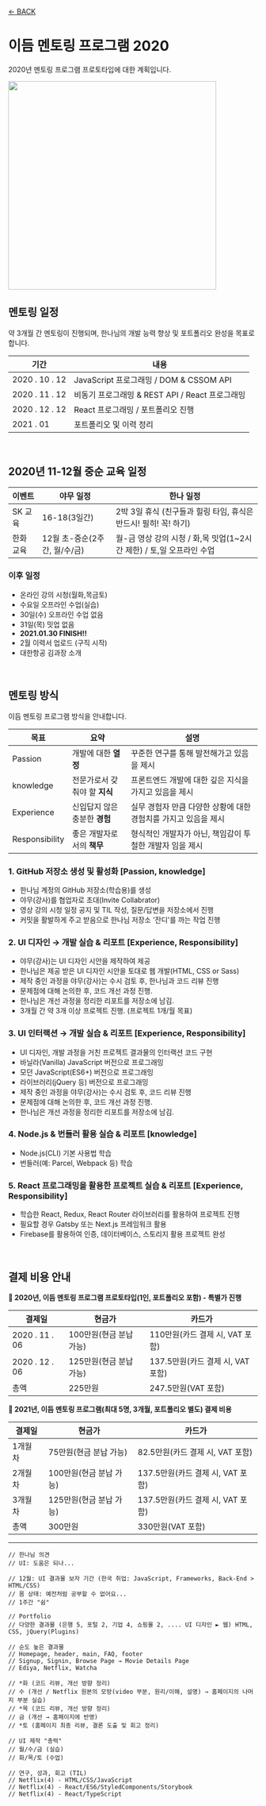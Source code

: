 [← BACK](../README.md)

# 이듬 멘토링 프로그램 2020

2020년 멘토링 프로그램 프로토타입에 대한 계획입니다.

<img src="../_ASSETS_/undraw_good_team.png" alt style="width: 420px">

<br>

## 멘토링 일정

약 3개월 간 멘토링이 진행되며, 한나님의 개발 능력 향상 및 포트폴리오 완성을 목표로 합니다.

기간 | 내용
--- | ---
2020 . 10 . 12 | JavaScript 프로그래밍 / DOM & CSSOM API
2020 . 11 . 12 | 비동기 프로그래밍 & REST API / React 프로그래밍
2020 . 12 . 12 | React 프로그래밍 / 포트폴리오 진행
2021 . 01 | 포트폴리오 및 이력 정리

<br>

## 2020년 11-12월 중순 교육 일정

이벤트 | 야무 일정 | 한나 일정
--- | --- | ---
SK 교육 | 16-18(3일간) | 2박 3일 휴식 (친구들과 힐링 타임, 휴식은 반드시! 필히! 꼭! 하기)
한화 교육 | 12월 초-중순(2주간, 월/수/금) | 월-금 영상 강의 시청 / 화,목 밋업(1~2시간 제한) / 토,일 오프라인 수업

### 이후 일정

- 온라인 강의 시청(월화,목금토)
- 수요일 오프라인 수업(실습)
- 30일(수) 오프라인 수업 없음
- 31일(목) 밋업 없음
- **2021.01.30 FINISH!!**
- 2월 이력서 업로드 (구직 시작)
- 대한항공 김과장 소개

<br>

## 멘토링 방식

이듬 멘토링 프로그램 방식을 안내합니다.

목표 | 요약 | 설명
--- | --- | ---
Passion | 개발에 대한 **열정** | 꾸준한 연구를 통해 발전해가고 있음을 제시
knowledge | 전문가로서 갖춰야 할 **지식** | 프론트엔드 개발에 대한 깊은 지식을 가지고 있음을 제시
Experience | 신입답지 않은 충분한 **경험** | 실무 경험자 만큼 다양한 상황에 대한 경험치를 가지고 있음을 제시
Responsibility | 좋은 개발자로서의 **책무** | 형식적인 개발자가 아닌, 책임감이 투철한 개발자 임을 제시 

### 1. GitHub 저장소 생성 및 활성화 [Passion, knowledge]

- 한나님 계정의 GitHub 저장소(학습용)를 생성
- 야무(강사)를 협업자로 초대(Invite Collabrator)
- 영상 강의 시청 일정 공지 및 TIL 작성, 질문/답변을 저장소에서 진행 
- 커밋을 활발하게 주고 받음으로 한나님 저장소 '잔디'를 까는 작업 진행

### 2. UI 디자인 → 개발 실습 & 리포트 [Experience, Responsibility]

- 야무(강사)는 UI 디자인 시안을 제작하여 제공
- 한나님은 제공 받은 UI 디자인 시안을 토대로 웹 개발(HTML, CSS or Sass)
- 제작 중인 과정을 야무(강사)는 수시 검토 후, 한나님과 코드 리뷰 진행
- 문제점에 대해 논의한 후, 코드 개선 과정 진행. 
- 한나님은 개선 과정을 정리한 리포트를 저장소에 남김.
- 3개월 간 약 3개 이상 프로젝트 진행. (프로젝트 1개/월 목표)

### 3. UI 인터랙션 → 개발 실습 & 리포트 [Experience, Responsibility]

- UI 디자인, 개발 과정을 거친 프로젝트 결과물의 인터랙션 코드 구현
- 바닐라(Vanilla) JavaScript 버전으로 프로그래밍
- 모던 JavaScript(ES6+) 버전으로 프로그래밍
- 라이브러리(jQuery 등) 버전으로 프로그래밍
- 제작 중인 과정을 야무(강사)는 수시 검토 후, 코드 리뷰 진행
- 문제점에 대해 논의한 후, 코드 개선 과정 진행. 
- 한나님은 개선 과정을 정리한 리포트를 저장소에 남김.

### 4. Node.js & 번들러 활용 실습 & 리포트 [knowledge]

- Node.js(CLI) 기본 사용법 학습
- 번들러(예: Parcel, Webpack 등) 학습

### 5. React 프로그래밍을 활용한 프로젝트 실습 & 리포트 [Experience, Responsibility]

- 학습한 React, Redux, React Router 라이브러리를 활용하여 프로젝트 진행
- 필요할 경우 Gatsby 또는 Next.js 프레임워크 활용
- Firebase를 활용하여 인증, 데이터베이스, 스토리지 활용 프로젝트 완성

<br>

## 결제 비용 안내

**🍿 2020년, 이듬 멘토링 프로그램 프로토타입(1인, 포트폴리오 포함) - 특별가 진행**

결제일 | 현금가 | 카드가 
--- | --- | ---
2020 . 11 . 06 | 100만원(현금 분납 가능) | 110만원(카드 결제 시, VAT 포함)
2020 . 12 . 06 | 125만원(현금 분납 가능) | 137.5만원(카드 결제 시, VAT 포함)
총액 | 225만원 | 247.5만원(VAT 포함)

**🍿 2021년, 이듬 멘토링 프로그램(최대 5명, 3개월, 포트폴리오 별도) 결제 비용**

결제일 | 현금가 | 카드가 
--- | --- | ---
1개월 차 | 75만원(현금 분납 가능) | 82.5만원(카드 결제 시, VAT 포함)
2개월 차 | 100만원(현금 분납 가능) | 137.5만원(카드 결제 시, VAT 포함)
3개월 차 | 125만원(현금 분납 가능) | 137.5만원(카드 결제 시, VAT 포함)
총액 | 300만원 | 330만원(VAT 포함)



---

```
// 한나님 의견
// UI: 도움은 되나... 

// 12월: UI 결과물 보자 기간 (한국 취업: JavaScript, Frameworks, Back-End > HTML/CSS)
// 몸 상태: 예전처럼 공부할 수 없어요... 
// 1주간 "쉼"

// Portfolio
// 다양한 결과물 (은행 5, 포털 2, 기업 4, 쇼핑몰 2, .... UI 디자인 ► 웹) HTML, CSS, jQuery(Plugins)

// 순도 높은 결과물
// Homepage, header, main, FAQ, footer
// Signup, Signin, Browse Page → Movie Details Page
// Ediya, Netflix, Watcha

// *화 (코드 리뷰, 개선 방향 정리)
// 수 (개선 / Netflix 원본의 모방(video 부분, 원리/이해, 설명) → 홈페이지의 나머지 부분 실습)
// *목 (코드 리뷰, 개선 방향 정리)
// 금 (개선 → 홈페이지에 반영)
// *토 (홈페이지 최종 리뷰, 결론 도출 및 회고 정리)

// UI 제작 "총력"
// 월/수/금 (실습)
// 화/목/토 (수업)

// 연구, 성과, 회고 (TIL)
// Netflix(4) - HTML/CSS/JavaScript
// Netflix(4) - React/ES6/StyledComponents/Storybook
// Netflix(4) - React/TypeScript
```
